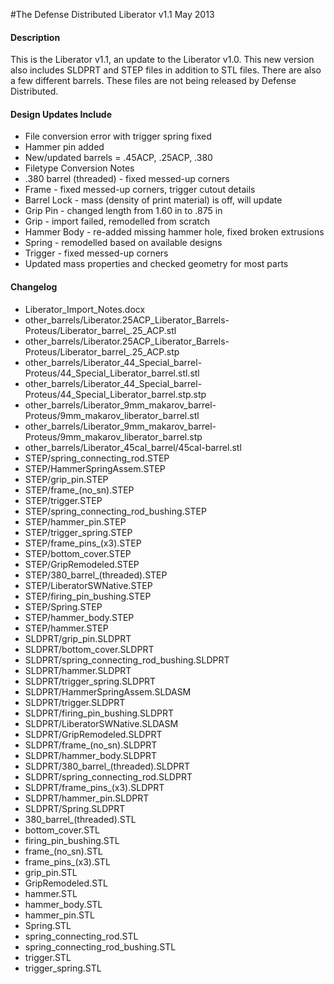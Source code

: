 #The Defense Distributed Liberator v1.1 May 2013

#### Description
This is the Liberator v1.1, an update to the Liberator v1.0. This new version also includes SLDPRT and STEP files in addition to STL files. There are also a few different barrels. These files are not being released by Defense Distributed.


#### Design Updates Include

* File conversion error with trigger spring fixed
* Hammer pin added
* New/updated barrels = .45ACP, .25ACP, .380
* Filetype Conversion Notes
* .380 barrel (threaded) - fixed messed-up corners
* Frame - fixed messed-up corners, trigger cutout details
* Barrel Lock - mass (density of print material) is off, will update
* Grip Pin - changed length from 1.60 in to .875 in
* Grip - import failed, remodelled from scratch
* Hammer Body - re-added missing hammer hole, fixed broken extrusions
* Spring - remodelled based on available designs
* Trigger - fixed messed-up corners
* Updated mass properties and checked geometry for most parts

#### Changelog

* Liberator_Import_Notes.docx
* other_barrels/Liberator.25ACP_Liberator_Barrels-Proteus/Liberator_barrel_.25_ACP.stl
* other_barrels/Liberator.25ACP_Liberator_Barrels-Proteus/Liberator_barrel_.25_ACP.stp
* other_barrels/Liberator_44_Special_barrel-Proteus/44_Special_Liberator_barrel.stl.stl
* other_barrels/Liberator_44_Special_barrel-Proteus/44_Special_Liberator_barrel.stp.stp
* other_barrels/Liberator_9mm_makarov_barrel-Proteus/9mm_makarov_liberator_barrel.stl
* other_barrels/Liberator_9mm_makarov_barrel-Proteus/9mm_makarov_liberator_barrel.stp
* other_barrels/Liberator_45cal_barrel/45cal-barrel.stl
* STEP/spring_connecting_rod.STEP
* STEP/HammerSpringAssem.STEP
* STEP/grip_pin.STEP
* STEP/frame_(no_sn).STEP
* STEP/trigger.STEP
* STEP/spring_connecting_rod_bushing.STEP
* STEP/hammer_pin.STEP
* STEP/trigger_spring.STEP
* STEP/frame_pins_(x3).STEP
* STEP/bottom_cover.STEP
* STEP/GripRemodeled.STEP
* STEP/380_barrel_(threaded).STEP
* STEP/LiberatorSWNative.STEP
* STEP/firing_pin_bushing.STEP
* STEP/Spring.STEP
* STEP/hammer_body.STEP
* STEP/hammer.STEP
* SLDPRT/grip_pin.SLDPRT
* SLDPRT/bottom_cover.SLDPRT
* SLDPRT/spring_connecting_rod_bushing.SLDPRT
* SLDPRT/hammer.SLDPRT
* SLDPRT/trigger_spring.SLDPRT
* SLDPRT/HammerSpringAssem.SLDASM
* SLDPRT/trigger.SLDPRT
* SLDPRT/firing_pin_bushing.SLDPRT
* SLDPRT/LiberatorSWNative.SLDASM
* SLDPRT/GripRemodeled.SLDPRT
* SLDPRT/frame_(no_sn).SLDPRT
* SLDPRT/hammer_body.SLDPRT
* SLDPRT/380_barrel_(threaded).SLDPRT
* SLDPRT/spring_connecting_rod.SLDPRT
* SLDPRT/frame_pins_(x3).SLDPRT
* SLDPRT/hammer_pin.SLDPRT
* SLDPRT/Spring.SLDPRT
* 380_barrel_(threaded).STL
* bottom_cover.STL
* firing_pin_bushing.STL
* frame_(no_sn).STL
* frame_pins_(x3).STL
* grip_pin.STL
* GripRemodeled.STL
* hammer.STL
* hammer_body.STL
* hammer_pin.STL
* Spring.STL
* spring_connecting_rod.STL
* spring_connecting_rod_bushing.STL
* trigger.STL
* trigger_spring.STL
